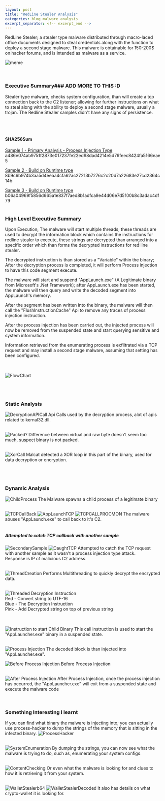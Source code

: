 ```yaml
---
layout: post
title: "RedLine Stealer Analysis"
categories: blog malware analysis
excerpt_separator: <!-- excerpt_end -->
---
```

<!-- excerpt_start -->
RedLine Stealer; a stealer type malware distributed through macro-laced office documents designed to steal credentials along with
the function to deploy a second stage malware. This malware is obtainable for 150-200$ on hacker forums, and is intended as malware
as a service.
<!-- excerpt_end -->

![meme]()
<br>
<br>
<br>

### Executive Summary### ADD MORE TO THIS :D
Stealer type malware, checks system configuration, than will create a tcp connection 
back to the C2 listener; allowing for further instructions on what to steal along with the ability to deploy a second stage 
malware, usually a trojan. The Redline Stealer samples didn't have any signs of persistence.
<br>
<br>
<br>
<br>


#### SHA256Sum
<u>Sample 1 - Primary Analysis - Process Injection Type</u>
a486e074ab9751f2873e017237fe22ed98dad4214e5d76feec8424fa5166eae5

<u>Sample 2 - Build on Runtime type</u>
8b9c6b974b3aa5d4eeaa4cfa62ac27213b7276c2c20d7a22683e27cd2364c14b

<u>Sample 3 - Build on Runtime type</u>
b06a04969f5856d665a1e837f7aed8b1adfca9e44d06e7d5100b8c3adac4df79
<br>
<br>

### High Level Executive Summary
Upon Execution, The malware will start multiple threads; these threads are used to decrypt the information block which contains
the instructions for redline stealer to execute, these strings are decrypted than arranged into a specific order which than
forms the decrypted instructions for red line stealer.

The decrypted instruction is than stored as a "Variable" within the binary; After the decryption process is completed, it will
perform Process injection to have this code segment execute.

The malware will start and suspend "AppLaunch.exe" (A Legitimate binary from Microsoft's .Net Framework); after AppLaunch.exe has been started,
the malware will then query and write the decoded segment into AppLaunch's memory. 

After the segment has been written into the binary,
the malware will then call the "FlushInstructionCache" Api to remove any traces of process injection instruction.

After the process injection has been carried out, the injected process will now be removed from the suspended state and start querying 
sensitive and system information.

Information retrieved from the enumerating process is exfiltrated via a TCP request and may install a second stage malware, 
assuming that setting has been configured.
<br>
<br>
<br>

![FlowChart](/images/RedLineStealer/ExecutionFlow.png)
<br>
<br>
<br>
<br>

### Static Analysis
![DecryptionAPICall](/images/RedLineStealer/DecryptionAPI.png)
Api Calls used by the decryption process, alot of apis related to kernal32.dll.
<br>
<br>

![Packed?](/images/RedLineStealer/VirtualVsRaw.png)
Difference between virtual and raw byte doesn't seem too much, suspect binary is not packed.
<br>
<br>

![XorCall](/images/RedLineStealer/DecryptionStatic.png)
Malcat detected a XOR loop in this part of the binary, used for data decryption or encryption.
<br>
<br>
<br>
<br>

### Dynamic Analysis
![ChildProcess](/images/RedLineStealer/ChildProcess.png)
The Malware spawns a child process of a legitimate binary
<br>
<br>

![TCPCallBack](/images/RedLineStealer/TCPwireshark.png)
![AppLaunchTCP](/images/RedLineStealer/AppLaunchTcpTOC2.png)
![TCPCALLPROCMON](/images/RedLineStealer/ContinousCallsTCP.png)
The malware abuses "AppLaunch.exe" to call back to it's C2.
<br>
<br>

##### Attempted to catch TCP callback with another sample
![SecondarySample](/images/RedLineStealer/SecondSample.png)
![CaughtTCP](/images/RedLineStealer/TCPCATCH.png)
Attempted to catch the TCP request with another sample as it wasn't a process injection type attack. <br>
Response is IP of malicious C2 address.
<br>
<br>


![ThreadCreation](/images/RedLineStealer/DecryptionThreadCalls.png)
Performs Multithreading to quickly decrypt the encrypted data.
<br>
<br>

![Threaded Decryption Instruction](/images/RedLineStealer/DecryptionInstructionThreaded.png)<br>
Red - Convert string to UTF-16 <br>
Blue - The Decryption Instruction <br>
Pink - Add Decrypted string on top of previous string <br>
<br>
<br>

![Instruction to start Child Binary](/images/RedLineStealer/StartAppLaunchSuspended.png)
This call instruction is used to start the "AppLauncher.exe" binary in a suspended state.
<br>
<br>

![Process Injection](/images/RedLineStealer/ProcessInjection.png)
The decoded block is than injected into "AppLauncher.exe".
<br>

![Before Process Injection](/images/RedLineStealer/BeforeInjection.png)
Before Process Injection
<br>
<br>

![After Process Injection](/images/RedLineStealer/PostInjection.png)
After Process Injection, once the process injection has occurred, the "AppLauncher.exe" will exit from a suspended
state and execute the malware code
<br>
<br>
<br>

### Something Interesting I learnt
If you can find what binary the malware is injecting into; you can actually use process-hacker to dump the strings of the 
memory that is sitting in the infected binary.
![ProcessHacker](/images/RedLineStealer/ProcessHacker2.png)
<br>
<br>

![SystemEnumeration](/images/RedLineStealer/SysEnv.png)
By dumping the strings, you can now see what the malware is trying to do, such as, enumerating your system configs
<br>
<br>

![ContentChecking](/images/RedLineStealer/TypesofDatatoSteal.png)
Or even what the malware is looking for and clues to how it is retrieving it from your system.
<br>
<br>

![WalletStealerb64](/images/RedLineStealer/WalletB64.png)
![WalletStealerDecoded](/images/RedLineStealer/WalletDecoded.png)
It also has details on what crypto-wallet it is looking for.

